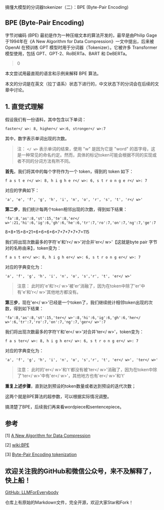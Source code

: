 搞懂大模型的分词器tokenizer（二）：BPE (Byte-Pair Encoding)

## BPE (Byte-Pair Encoding)

字节对编码 (BPE) 最初是作为一种压缩文本的算法开发的，最早是由Philip Gage于1994年在《A New Algorithm for Data Compression》一文中提出，后来被 OpenAI 在预训练 GPT 模型时用于分词器（Tokenizer）。它被许多 Transformer 模型使用，包括 GPT、GPT-2、RoBERTa、BART 和 DeBERTa。

> 0

本文尝试用最直观的语言和示例来解释 BPE 算法。

本文的分词是在英文（拉丁语系）状态下进行的，中文状态下的分词会在后续的文章中讨论。

## 1. 直觉式理解

假设我们有一份语料，其中包含以下单词：

```plaintext
faster</ w>: 8, higher</ w>:6, stronger</ w>:7
```
其中，数字表示单词出现的次数。

>注： `</ w>` 表示单词的结束，使用 "w" 是因为它是 "word" 的首字母，这是一种常见的命名约定。然而，具体的标记token可能会根据不同的实现或者不同的分词方法有所不同。

**首先**，我们将其中的每个字符作为一个 token，得到的 token 如下：
```plaintext
f a s t e r</ w>: 8, h i g h e r</ w>: 6, s t r o n g e r</ w>: 7
```

对应的字典如下：
```plaintext
'a', 'e', 'f', 'g', 'h', 'i', 'n', 'o', 'r', 's', 't', 'r</ w>'
```

**第二步**，我们统计每两个token相邻出现的次数，得到如下结果：

```plaintext
'fa':8,'as':8,'st':15,'te':8,'er</ w>':21,'hi':6,'ig':6,'gh':6,'he':6,'tr':7,'ro':7,'on':7,'ng':7,'ge':7
```

8+8+15+8+21+6+6+6+6+7+7+7+7+7=115


我们将出现次数最多的字符'e'和'r</ w>'对合并'er</ w>'【这就是byte pair 字节对的名称由来】，token变为：

```plaintext
f a s t er</ w>: 8, h i g h er</ w>: 6, s t r o n g er</ w>: 7
```
对应的字典变化为：
```plaintext
'a', 'f', 'g', 'h', 'i', 'n', 'o', 's','r', 't', 'er</ w>'
```

> 注意： 此时的'e'和'r</ w>'被'er'消融了，因为在token中除了'er'中有'e'和'r</ w>'其他地方都没有。

**第三步**，现在'er</ w>'已经是一个token了，我们继续统计相邻token出现的次数，得到如下结果：

```plaintext
'fa':8,'as':8,'st':15,'ter</ w>':8,'hi':6,'ig':6,'gh':6,'her</ w>':6,'tr':7,'ro':7,'on':7,'ng':7,'ger</ w>':7
```

我们将出现次数最多的字符't'和'er</ w>'对合并'ter</ w>'，token变为：

```plaintext
f a s ter</ w>: 8, h i g h er</ w>: 6, s t r o n g er</ w>: 7
```
对应的字典变化为：
```plaintext
'a', 'f', 'g', 'h', 'i', 'n', 'o', 's','r', 't', 'er</ w>', 'ter</ w>'
```

> 注意： 此时的'er</ w>'和't'都没有被'ter</ w>'消融了，因为在token中除了'ter</ w>'中有'er</ w>'，其他地方也有'er</ w>'和't'

**重复上述步骤**，直到达到预设的token数量或者达到预设的迭代次数；

这两个就是BPE算法的超参数，可以根据实际情况调整。

搞清楚了BPE，后续我们再来看wordpiece和sentencepiece。

## 参考

[1] [A New Algorithm for Data Compression](http://www.pennelynn.com/Documents/CUJ/HTML/94HTML/19940045.HTM)

[2] [wiki:BPE](https://en.wikipedia.org/wiki/Byte_pair_encoding) 

[3] [Byte-Pair Encoding tokenization](https://huggingface.co/learn/nlp-course/en/chapter6/5)

## 欢迎关注我的GitHub和微信公众号，来不及解释了，快上船！

[GitHub: LLMForEverybody](https://github.com/luhengshiwo/LLMForEverybody)

仓库上有原始的Markdown文件，完全开源，欢迎大家Star和Fork！
